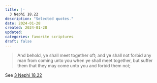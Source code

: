 ```yaml
---
title: |-
  3 Nephi 18.22
description: "Selected quotes."
date: 2024-01-28
created: 2024-01-28
updated: 
categories: favorite scriptures
draft: false
---
```


> And behold, ye shall meet together oft; and ye shall not forbid any man from coming unto you when ye shall meet together, but suffer them that they may come unto you and forbid them not;

See [3 Nephi 18.22](https://www.churchofjesuschrist.org/study/scriptures/bofm/3-ne/18?id=p22&lang=eng#p22)
